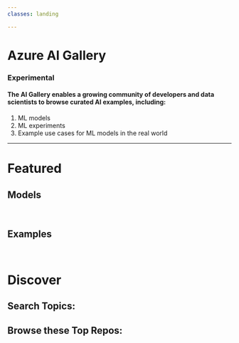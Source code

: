 ```yaml
---
classes: landing

---
```


<link rel="stylesheet" type="text/css" href="./src/content-scroller.css"/>
<link rel="stylesheet" type="text/css" href="./src/styles.css"/>
<script src="https://ajax.googleapis.com/ajax/libs/jquery/3.3.1/jquery.min.js"></script>
<script src="./dist/bundle.js"></script>

<div id="header">
    <h1 class="main-heading">Azure AI Gallery</h1>
</div>


<h3> Experimental</h3>

<h4>The AI Gallery enables a growing community of developers and data scientists to browse curated AI examples, including: </h4>

1. ML models
2. ML experiments
3. Example use cases for ML models in the real world

* * *

# Featured

## Models

<div id="models-container"></div>



<br/>

## Examples

<div id="examples-container"></div>

<br/>


# Discover
## Search Topics: 


<div id="search"></div>



## Browse these Top Repos: 


<div id="browse"></div>

